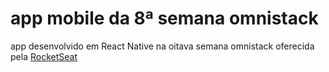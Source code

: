 # app mobile da 8ª semana omnistack

app desenvolvido em React Native na oitava semana omnistack oferecida pela [RocketSeat](https://rocketseat.com.br/)
